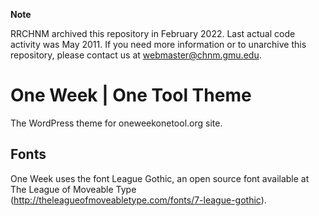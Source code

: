 **Note**

RRCHNM archived this repository in February 2022. Last actual code activity was May 2011. If you need more information or to unarchive this repository, please contact us at webmaster@chnm.gmu.edu.

One Week | One Tool Theme
=========================

The WordPress theme for oneweekonetool.org site. 

Fonts
-----

One Week uses the font League Gothic, an open source font available at The League of Moveable Type (http://theleagueofmoveabletype.com/fonts/7-league-gothic).
